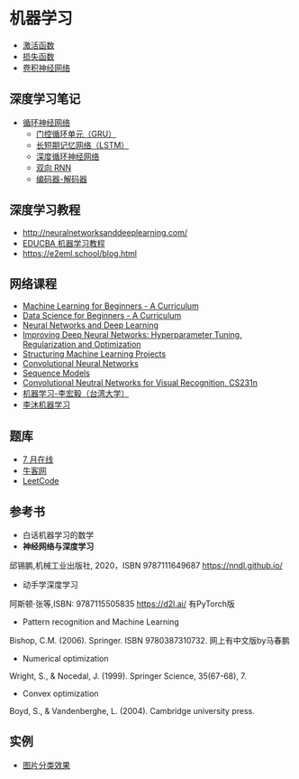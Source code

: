 # 机器学习

- [激活函数](深度学习/2_激活函数.md)
- [损失函数](深度学习/3_损失函数.md)
- [卷积神经网络](深度学习/卷积神经网络.md)

## 深度学习笔记

- [循环神经网络](RNN/rnn.md)
  - [门控循环单元（GRU）](RNN/rnn_gru.md)
  - [长短期记忆网络（LSTM）](RNN/rnn_LSTM.md)
  - [深度循环神经网络](RNN/rnn_deep.md)
  - [双向 RNN](RNN/rnn_bidirection.md)
  - [编码器-解码器](RNN/encoder-decoder.md)

## 深度学习教程

- http://neuralnetworksanddeeplearning.com/
- [EDUCBA 机器学习教程](https://www.educba.com/data-science/data-science-tutorials/machine-learning-tutorial/)
- https://e2eml.school/blog.html

## 网络课程

- [Machine Learning for Beginners - A Curriculum](https://github.com/microsoft/ML-For-Beginners)
- [Data Science for Beginners - A Curriculum](https://github.com/microsoft/Data-Science-For-Beginners)
- [Neural Networks and Deep Learning](https://www.coursera.org/learn/neural-networks-deep-learning?specialization=deep-learning)
- [Improving Deep Neural Networks: Hyperparameter Tuning, Regularization and Optimization](https://www.coursera.org/learn/deep-neural-network?specialization=deep-learning)
- [Structuring Machine Learning Projects](https://www.coursera.org/learn/machine-learning-projects?specialization=deep-learning)
- [Convolutional Neural Networks](https://www.coursera.org/learn/convolutional-neural-networks?specialization=deep-learning)
- [Sequence Models](https://www.coursera.org/learn/nlp-sequence-models?specialization=deep-learning)
- [Convolutional Neutral Networks for Visual Recognition, CS231n](http://cs231n.stanford.edu/)
- [机器学习-李宏毅（台湾大学）](https://speech.ee.ntu.edu.tw/~hylee/ml/2021-spring.html)
- [李沐机器学习](https://github.com/mli/paper-reading)

## 题库

- [7 月在线](https://www.julyedu.com/questions/written)
- [牛客网](https://www.nowcoder.com/)
- [LeetCode](https://leetcode.com/)

## 参考书

- 白话机器学习的数学
- **神经网络与深度学习**

邱锡鹏,机械工业出版社, 2020，ISBN 9787111649687
https://nndl.github.io/

- 动手学深度学习

阿斯顿·张等,ISBN: 9787115505835
https://d2l.ai/
有PyTorch版

- Pattern recognition and Machine Learning

Bishop, C.M. (2006). Springer. ISBN 9780387310732.
网上有中文版by马春鹏

- Numerical optimization

Wright, S., & Nocedal, J. (1999). Springer Science, 35(67-68), 7.

- Convex optimization

Boyd, S., & Vandenberghe, L. (2004). Cambridge university press.

## 实例

- [图片分类效果](http://rodrigob.github.io/are_we_there_yet/build/classification_datasets_results.html)